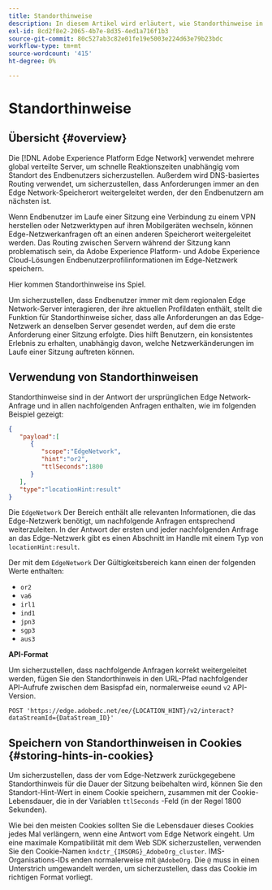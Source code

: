 ```yaml
---
title: Standorthinweise
description: In diesem Artikel wird erläutert, wie Standorthinweise in der Edge Network Server-API funktionieren, sodass Endbenutzeranfragen immer an denselben Server weitergeleitet werden können.
exl-id: 8cd2f8e2-2065-4b7e-8d35-4ed1a716f1b3
source-git-commit: 80c527ab3c82e01fe19e5003e224d63e79b23bdc
workflow-type: tm+mt
source-wordcount: '415'
ht-degree: 0%

---
```


# Standorthinweise

## Übersicht {#overview}

Die [!DNL Adobe Experience Platform Edge Network] verwendet mehrere global verteilte Server, um schnelle Reaktionszeiten unabhängig vom Standort des Endbenutzers sicherzustellen. Außerdem wird DNS-basiertes Routing verwendet, um sicherzustellen, dass Anforderungen immer an den Edge Network-Speicherort weitergeleitet werden, der den Endbenutzern am nächsten ist.

Wenn Endbenutzer im Laufe einer Sitzung eine Verbindung zu einem VPN herstellen oder Netzwerktypen auf ihren Mobilgeräten wechseln, können Edge-Netzwerkanfragen oft an einen anderen Speicherort weitergeleitet werden. Das Routing zwischen Servern während der Sitzung kann problematisch sein, da Adobe Experience Platform- und Adobe Experience Cloud-Lösungen Endbenutzerprofilinformationen im Edge-Netzwerk speichern.

Hier kommen Standorthinweise ins Spiel.

Um sicherzustellen, dass Endbenutzer immer mit dem regionalen Edge Network-Server interagieren, der ihre aktuellen Profildaten enthält, stellt die Funktion für Standorthinweise sicher, dass alle Anforderungen an das Edge-Netzwerk an denselben Server gesendet werden, auf dem die erste Anforderung einer Sitzung erfolgte. Dies hilft Benutzern, ein konsistentes Erlebnis zu erhalten, unabhängig davon, welche Netzwerkänderungen im Laufe einer Sitzung auftreten können.

## Verwendung von Standorthinweisen

Standorthinweise sind in der Antwort der ursprünglichen Edge Network-Anfrage und in allen nachfolgenden Anfragen enthalten, wie im folgenden Beispiel gezeigt:

```json
{
   "payload":[
      {
         "scope":"EdgeNetwork",
         "hint":"or2",
         "ttlSeconds":1800
      }
   ],
   "type":"locationHint:result"
}
```

Die `EdgeNetwork` Der Bereich enthält alle relevanten Informationen, die das Edge-Netzwerk benötigt, um nachfolgende Anfragen entsprechend weiterzuleiten. In der Antwort der ersten und jeder nachfolgenden Anfrage an das Edge-Netzwerk gibt es einen Abschnitt im Handle mit einem Typ von `locationHint:result`.

Der mit dem `EdgeNetwork` Der Gültigkeitsbereich kann einen der folgenden Werte enthalten:

* `or2`
* `va6`
* `irl1`
* `ind1`
* `jpn3`
* `sgp3`
* `aus3`

**API-Format**

Um sicherzustellen, dass nachfolgende Anfragen korrekt weitergeleitet werden, fügen Sie den Standorthinweis in den URL-Pfad nachfolgender API-Aufrufe zwischen dem Basispfad ein, normalerweise `ee`und `v2` API-Version.

```http
POST 'https://edge.adobedc.net/ee/{LOCATION_HINT}/v2/interact?dataStreamId={DataStream_ID}'
```

## Speichern von Standorthinweisen in Cookies {#storing-hints-in-cookies}

Um sicherzustellen, dass der vom Edge-Netzwerk zurückgegebene Standorthinweis für die Dauer der Sitzung beibehalten wird, können Sie den Standort-Hint-Wert in einem Cookie speichern, zusammen mit der Cookie-Lebensdauer, die in der Variablen `ttlSeconds` -Feld (in der Regel 1800 Sekunden).

Wie bei den meisten Cookies sollten Sie die Lebensdauer dieses Cookies jedes Mal verlängern, wenn eine Antwort vom Edge Network eingeht. Um eine maximale Kompatibilität mit dem Web SDK sicherzustellen, verwenden Sie den Cookie-Namen `kndctr_{IMSORG}_AdobeOrg_cluster`. IMS-Organisations-IDs enden normalerweise mit `@AdobeOrg`. Die `@` muss in einen Unterstrich umgewandelt werden, um sicherzustellen, dass das Cookie im richtigen Format vorliegt.
